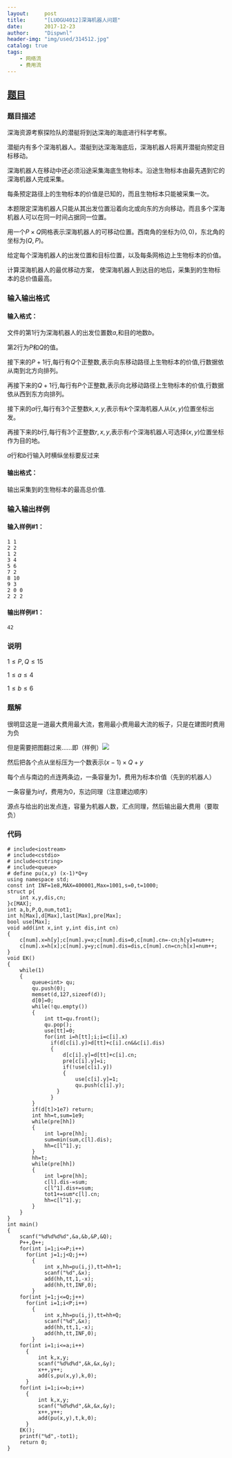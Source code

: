 ```yaml
---
layout:     post
title:      "[LUOGU4012]深海机器人问题"
date:       2017-12-23
author:     "Dispwnl"
header-img: "img/used/314512.jpg"
catalog: true
tags:
    - 网络流
    - 费用流
---
```

## [题目](https://www.luogu.org/problemnew/show/P4012)
### 题目描述
深海资源考察探险队的潜艇将到达深海的海底进行科学考察。

潜艇内有多个深海机器人。潜艇到达深海海底后，深海机器人将离开潜艇向预定目标移动。

深海机器人在移动中还必须沿途采集海底生物标本。沿途生物标本由最先遇到它的深海机器人完成采集。

每条预定路径上的生物标本的价值是已知的，而且生物标本只能被采集一次。

本题限定深海机器人只能从其出发位置沿着向北或向东的方向移动，而且多个深海机器人可以在同一时间占据同一位置。

用一个$P×Q$网格表示深海机器人的可移动位置。西南角的坐标为$(0,0)$，东北角的坐标为$(Q,P)$。

给定每个深海机器人的出发位置和目标位置，以及每条网格边上生物标本的价值。

计算深海机器人的最优移动方案， 使深海机器人到达目的地后，采集到的生物标本的总价值最高。

### 输入输出格式
#### 输入格式：

文件的第$1$行为深海机器人的出发位置数$a$,和目的地数$b$。

第$2$行为$P$和$Q$的值。

接下来的$P+1$行,每行有$Q$个正整数,表示向东移动路径上生物标本的价值,行数据依从南到北方向排列。

再接下来的$Q+1$行,每行有$P$个正整数,表示向北移动路径上生物标本的价值,行数据依从西到东方向排列。

接下来的$a$行,每行有$3$个正整数$k,x,y$,表示有$k$个深海机器人从$(x,y)$位置坐标出发。

再接下来的$b$行,每行有$3$个正整数$r,x,y$,表示有$r$个深海机器人可选择$(x,y)$位置坐标作为目的地。

$a$行和$b$行输入时横纵坐标要反过来

#### 输出格式：
输出采集到的生物标本的最高总价值.

### 输入输出样例
#### 输入样例#1： 
```
1 1
2 2
1 2
3 4
5 6
7 2
8 10
9 3
2 0 0
2 2 2
```
#### 输出样例#1： 
```
42
```
### 说明
$1\le P,Q\le 15$

$1\le a\le 4$

$1\le b\le 6$

### 题解

很明显这是一道最大费用最大流，套用最小费用最大流的板子，只是在建图时费用为负

但是需要把图翻过来……即（样例）![](/img/study/shenhai.png) 

然后把各个点从坐标压为一个数表示$(x-1)\times Q+y$

每个点与南边的点连两条边，一条容量为$1$，费用为标本价值（先到的机器人）

一条容量为$inf$，费用为$0$，东边同理（注意建边顺序）

源点与给出的出发点连，容量为机器人数，汇点同理，然后输出最大费用（要取负）

### 代码
```
# include<iostream>
# include<cstdio>
# include<cstring>
# include<queue>
# define pu(x,y) (x-1)*Q+y
using namespace std;
const int INF=1e8,MAX=400001,Max=1001,s=0,t=1000;
struct p{
    int x,y,dis,cn;
}c[MAX];
int a,b,P,Q,num,tot1;
int h[Max],d[Max],last[Max],pre[Max];
bool use[Max];
void add(int x,int y,int dis,int cn)
{
    c[num].x=h[y];c[num].y=x;c[num].dis=0,c[num].cn=-cn;h[y]=num++;
    c[num].x=h[x];c[num].y=y;c[num].dis=dis,c[num].cn=cn;h[x]=num++;
}
void EK()
{
    while(1)
    {
        queue<int> qu;
        qu.push(0);
        memset(d,127,sizeof(d));
        d[0]=0;
        while(!qu.empty())
        {
            int tt=qu.front();
            qu.pop();
            use[tt]=0;
            for(int i=h[tt];i;i=c[i].x)
              if(d[c[i].y]>d[tt]+c[i].cn&&c[i].dis)
              {
                  d[c[i].y]=d[tt]+c[i].cn;
                  pre[c[i].y]=i;
                  if(!use[c[i].y])
                  {
                      use[c[i].y]=1;
                      qu.push(c[i].y);
                }
              }
        }
        if(d[t]>1e7) return;
        int hh=t,sum=1e9;
        while(pre[hh])
        {
            int l=pre[hh];
            sum=min(sum,c[l].dis);
            hh=c[l^1].y;
        }
        hh=t;
        while(pre[hh])
        {
            int l=pre[hh];
            c[l].dis-=sum;
            c[l^1].dis+=sum;
            tot1+=sum*c[l].cn;
            hh=c[l^1].y;
        }
    }
}
int main()
{
    scanf("%d%d%d%d",&a,&b,&P,&Q);
    P++,Q++;
    for(int i=1;i<=P;i++)
      for(int j=1;j<Q;j++)
        {
            int x,hh=pu(i,j),tt=hh+1;
            scanf("%d",&x);
            add(hh,tt,1,-x);
            add(hh,tt,INF,0);
        }
    for(int j=1;j<=Q;j++)
      for(int i=1;i<P;i++)
        {
            int x,hh=pu(i,j),tt=hh+Q;
            scanf("%d",&x);
            add(hh,tt,1,-x);
            add(hh,tt,INF,0);
        }
    for(int i=1;i<=a;i++)
      {
          int k,x,y;
          scanf("%d%d%d",&k,&x,&y);
          x++,y++;
          add(s,pu(x,y),k,0);
      }
    for(int i=1;i<=b;i++)
      {
          int k,x,y;
          scanf("%d%d%d",&k,&x,&y);
          x++,y++;
          add(pu(x,y),t,k,0);
      }
    EK();
    printf("%d",-tot1);
    return 0;
}
```
